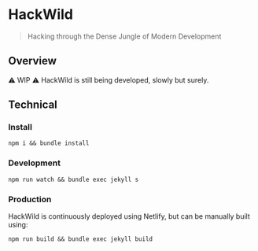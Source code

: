 # HackWild

> Hacking through the Dense Jungle of Modern Development

## Overview

:warning: WIP :warning: HackWild is still being developed, slowly but surely.

## Technical
### Install

```
npm i && bundle install
```

### Development

```
npm run watch && bundle exec jekyll s
```

### Production

HackWild is continuously deployed using Netlify, but can be manually built using:

```
npm run build && bundle exec jekyll build
```
